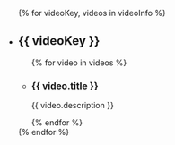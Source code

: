  


<!-- video-list.njk -->
<ul>
  {% for videoKey, videos in videoInfo %}
    <li>
      <h2>{{ videoKey }}</h2>
      <ul>
        {% for video in videos %}
          <li>
            <h3>{{ video.title }}</h3>
            <p>{{ video.description }}</p>
          </li>
        {% endfor %}
      </ul>
    </li>
  {% endfor %}
</ul>